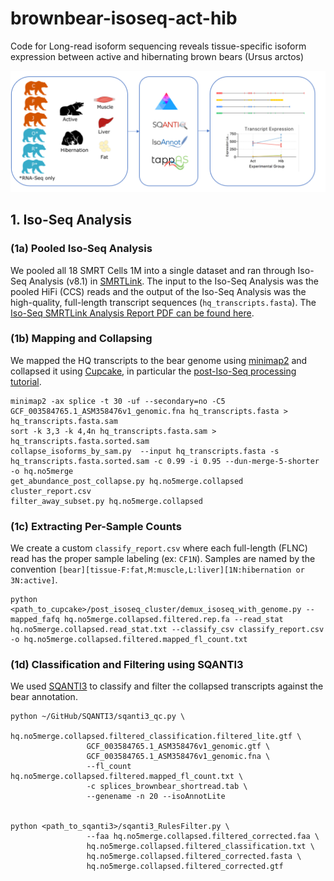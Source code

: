# brownbear-isoseq-act-hib
Code for Long-read isoform sequencing reveals tissue-specific isoform expression between active and hibernating brown bears (Ursus arctos)

![workflow](https://github.com/Magdoll/images_public/blob/master/bear_figures/20210512_bear_figures_design.png?raw=true)


## 1. Iso-Seq Analysis

### (1a) Pooled Iso-Seq Analysis

We pooled all 18 SMRT Cells 1M into a single dataset and ran through Iso-Seq Analysis (v8.1) in [SMRTLink](https://www.pacb.com/products-and-services/analytical-software/). The input to the Iso-Seq Analysis was the pooled HiFi (CCS) reads and the output of the Iso-Seq Analysis was the high-quality, full-length transcript sequences (`hq_transcripts.fasta`). The [Iso-Seq SMRTLink Analysis Report PDF can be found here](https://github.com/jokelley/brownbear-isoseq-act-hib/blob/main/isoseq_figs/SL50279_18cell_bear_IsoSeqJob.pdf). 

### (1b) Mapping and Collapsing

We mapped the HQ transcripts to the bear genome using [minimap2](https://github.com/lh3/minimap2) and collapsed it using [Cupcake](https://github.com/Magdoll/cDNA_Cupcake), in particular the [post-Iso-Seq processing tutorial](https://github.com/Magdoll/cDNA_Cupcake/wiki/Cupcake:-supporting-scripts-for-Iso-Seq-after-clustering-step).

```
minimap2 -ax splice -t 30 -uf --secondary=no -C5 GCF_003584765.1_ASM358476v1_genomic.fna hq_transcripts.fasta > hq_transcripts.fasta.sam
sort -k 3,3 -k 4,4n hq_transcripts.fasta.sam > hq_transcripts.fasta.sorted.sam
collapse_isoforms_by_sam.py  --input hq_transcripts.fasta -s hq_transcripts.fasta.sorted.sam -c 0.99 -i 0.95 --dun-merge-5-shorter -o hq.no5merge
get_abundance_post_collapse.py hq.no5merge.collapsed cluster_report.csv
filter_away_subset.py hq.no5merge.collapsed
```

### (1c) Extracting Per-Sample Counts

We create a custom `classify_report.csv` where each full-length (FLNC) read has the proper sample labeling (ex: `CF1N`). Samples are named by the convention `[bear][tissue-F:fat,M:muscle,L:liver][1N:hibernation or 3N:active]`. 

```
python <path_to_cupcake>/post_isoseq_cluster/demux_isoseq_with_genome.py --mapped_fafq hq.no5merge.collapsed.filtered.rep.fa --read_stat hq.no5merge.collapsed.read_stat.txt --classify_csv classify_report.csv -o hq.no5merge.collapsed.filtered.mapped_fl_count.txt
```

### (1d) Classification and Filtering using SQANTI3

We used [SQANTI3](https://github.com/ConesaLab/SQANTI3/) to classify and filter the collapsed transcripts against the bear annotation.

```
python ~/GitHub/SQANTI3/sqanti3_qc.py \
                 hq.no5merge.collapsed.filtered_classification.filtered_lite.gtf \
                 GCF_003584765.1_ASM358476v1_genomic.gtf \
                 GCF_003584765.1_ASM358476v1_genomic.fna \
                 --fl_count hq.no5merge.collapsed.filtered.mapped_fl_count.txt \
                 -c splices_brownbear_shortread.tab \
                 --genename -n 20 --isoAnnotLite
     
             
python <path_to_sqanti3>/sqanti3_RulesFilter.py \
                 --faa hq.no5merge.collapsed.filtered_corrected.faa \
                 hq.no5merge.collapsed.filtered_classification.txt \
                 hq.no5merge.collapsed.filtered_corrected.fasta \
                 hq.no5merge.collapsed.filtered_corrected.gtf
```



